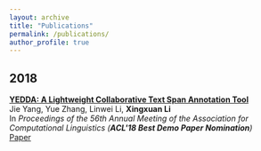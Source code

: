 ```yaml
---
layout: archive
title: "Publications"
permalink: /publications/
author_profile: true
---
```


## 2018

**[YEDDA: A Lightweight Collaborative Text Span Annotation Tool]()** <br>
Jie Yang, Yue Zhang, Linwei Li, **Xingxuan Li** <br>
In _Proceedings of the 56th Annual Meeting of the Association for Computational Linguistics (**ACL'18 Best Demo Paper Nomination**)_ <br>
[Paper](http://xingxuanli.github.io/files/2018-07-15-acl-yedda.pdf)

